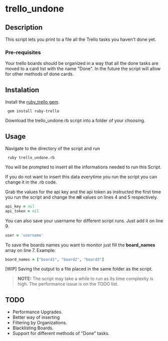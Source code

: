 # trello_undone

## Description

This script lets you print to a file all the Trello tasks you haven't done yet.

### Pre-requisites
 Your trello boards should be organized in a way that all the done tasks are moved to a card list with the name "Done". In the future the script will allow for other methods of done cards.

## Instalation
 Install the [ruby_trello gem](https://github.com/jeremytregunna/ruby-trello).
 ```
  gem install ruby-trello
 ```

 Download the trello_undone.rb script into a folder of your choosing.


## Usage

Navigate to the directory of the script and run

```
 ruby trello_undone.rb
```
You will be prompted to insert all the informations needed to run this Script.

If you do not want to insert this data everytime you run the script you can change it in the .rb code.

Grab the values for the api key and the api token as instructed the first time you run the script and change the **nil** values on lines 4 and 5 respectively.

```ruby
api_key = nil
api_token = nil
```

You can also save your username for different script runs. Just add it on line 9.

```ruby
user = 'username'
```

To save the boards names you want to monitor just fill the **board_names** array on line 7.
Example:
```ruby
board_names = ["board1", "board2", "board3"]
```

[WIP] Saving the output to a file placed in the same folder as the script.

> **NOTE:** The script may take a while to run as its time complexity is high. The performance issue is on the TODO list.

## TODO
* Performance Upgrades.
* Better way of inserting
* Filtering by Organizations.
* Blacklisting Boards.
* Support for different methods of "Done" tasks.
